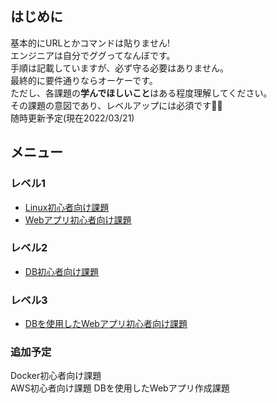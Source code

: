 ## はじめに
基本的にURLとかコマンドは貼りません!  
エンジニアは自分でググってなんぼです。  
手順は記載していますが、必ず守る必要はありません。  
最終的に要件通りならオーケーです。  
ただし、各課題の**学んでほしいこと**はある程度理解してください。  
その課題の意図であり、レベルアップには必須です:ok_man:  
随時更新予定(現在2022/03/21)

## メニュー
### レベル1
 - [Linux初心者向け課題](linux.md)
 - [Webアプリ初心者向け課題](web.md)

### レベル2
 - [DB初心者向け課題](db.md)

### レベル3
 - [DBを使用したWebアプリ初心者向け課題](web_used_db.md)

### 追加予定
Docker初心者向け課題  
AWS初心者向け課題
DBを使用したWebアプリ作成課題
